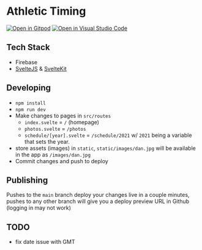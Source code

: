 # Athletic Timing

[![Open in Gitpod](https://gitpod.io/button/open-in-gitpod.svg)](https://gitpod.io/#https://github.com/jwrunner/AthleticTiming)
[![Open in Visual Studio Code](https://open.vscode.dev/badges/open-in-vscode.svg)](https://open.vscode.dev/jwrunner/AthleticTiming)

## Tech Stack
- Firebase
- [SvelteJS](https://svelte.dev) & [SvelteKit](https://kit.svelte.dev)

## Developing

- `npm install`
- `npm run dev`
- Make changes to pages in `src/routes` 
  - `index.svelte` = `/` (homepage)
  - `photos.svelte` = `/photos`
  - `schedule/[year].svelte` = `/schedule/2021` w/ `2021` being a variable that sets the year.
- store assets (images) in `static`, `static/images/dan.jpg` will be available in the app as `/images/dan.jpg`
- Commit changes and push to deploy

## Publishing
Pushes to the `main` branch deploy your changes live in a couple minutes, pushes to any other branch will give you a deploy preview URL in Github (logging in may not work)


## TODO
- fix date issue with GMT